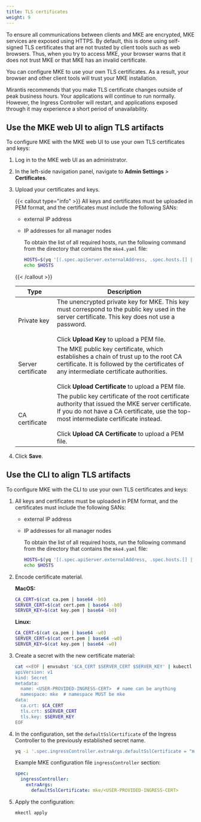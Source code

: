 ```yaml
---
title: TLS certificates
weight: 9
---
```


To ensure all communications between clients and MKE are encrypted, MKE
services are exposed using HTTPS. By default, this is done using self-signed
TLS certificates that are not trusted by client tools such as web browsers.
Thus, when you try to access MKE, your browser warns that it does not trust MKE
or that MKE has an invalid certificate.

You can configure MKE to use your own TLS certificates. As a result, your
browser and other client tools will trust your MKE installation.

Mirantis recommends that you make TLS certificate changes outside of peak business hours.
Your applications will continue to run normally. However, the Ingress
Controller will restart, and applications exposed through it may experience a
short period of unavailability.

## Use the MKE web UI to align TLS artifacts

To configure MKE with the MKE web UI to use your own TLS certificates and keys:

1. Log in to the MKE web UI as an administrator.

2. In the left-side navigation panel, navigate to **Admin Settings** > **Certificates**.

3. Upload your certificates and keys.

    {{< callout type="info" >}}
    All keys and certificates must be uploaded in PEM format, and the
    certificates must include the following SANs:
    - external IP address
    - IP addresses for all manager nodes

      To obtain the list of all required hosts, run the following command from
      the directory that contains the `mke4.yaml` file:

      ```bash
      HOSTS=$(yq '[(.spec.apiServer.externalAddress, .spec.hosts.[] | select(.role == "controller+worker") | .ssh.address)] | join(" ")' mke4.yaml)
      echo $HOSTS
      ```
    {{< /callout >}}
    
    | Type               | Description   |
    |--------------------|---------------|
    | Private key        | The unencrypted private key for MKE. This key must correspond to the public key used in the server certificate. This key does not use a password.<br/><br/>Click **Upload Key** to upload a PEM file.                                                       |
    | Server certificate | The MKE public key certificate, which establishes a chain of trust up to the root CA certificate. It is followed by the certificates of any intermediate certificate authorities.<br/><br/>Click **Upload Certificate** to upload a PEM file.               |
    | CA certificate     | The public key certificate of the root certificate authority that issued the MKE server certificate. If you do not have a CA certificate, use the top-most intermediate certificate instead.<br/><br/>Click **Upload CA Certificate** to upload a PEM file. |

4. Click **Save**.

## Use the CLI to align TLS artifacts

To configure MKE with the CLI to use your own TLS certificates and keys:

1. All keys and certificates must be uploaded in PEM format, and the
   certificates must include the following SANs:
   - external IP address
   - IP addresses for all manager nodes

     To obtain the list of all required hosts, run the following command from
     the directory that contains the `mke4.yaml` file:

     ```bash
     HOSTS=$(yq '[(.spec.apiServer.externalAddress, .spec.hosts.[] | select(.role == "controller+worker") | .ssh.address)] | join(" ")' mke4.yaml)
     echo $HOSTS
     ```
   
2. Encode certificate material.

   **MacOS:**

   ```bash
   CA_CERT=$(cat ca.pem | base64 -b0)
   SERVER_CERT=$(cat cert.pem | base64 -b0)
   SERVER_KEY=$(cat key.pem | base64 -b0)
   ```

   **Linux:**

   ```bash
   CA_CERT=$(cat ca.pem | base64 -w0)
   SERVER_CERT=$(cat cert.pem | base64 -w0)
   SERVER_KEY=$(cat key.pem | base64 -w0)
   ```

3. Create a secret with the new certificate material:

   ```bash
   cat <<EOF | envsubst '$CA_CERT $SERVER_CERT $SERVER_KEY' | kubectl apply -f -
   apiVersion: v1
   kind: Secret
   metadata:
     name: <USER-PROVIDED-INGRESS-CERT>  # name can be anything
     namespace: mke  # namespace MUST be mke
   data:
     ca.crt: $CA_CERT
     tls.crt: $SERVER_CERT
     tls.key: $SERVER_KEY
   EOF
   ```

4. In the configuration, set the `defaultSslCertificate` of the Ingress
   Controller to the previously established secret name.

   ```bash
   yq -i '.spec.ingressController.extraArgs.defaultSslCertificate = "mke/user-provided-ingress-cert"' mke4.yaml
   ```

   Example MKE configuration file `ingressController` section:
    
   ```yaml
   spec:
     ingressController:
       extraArgs:
         defaultSslCertificate: mke/<USER-PROVIDED-INGRESS-CERT> 
   ```

5. Apply the configuration:

   ```bash
   mkectl apply
   ```
